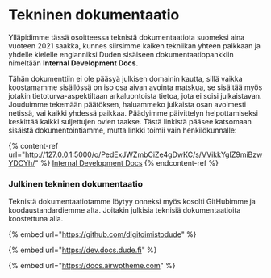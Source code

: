 # Tekninen dokumentaatio

Ylläpidimme tässä osoitteessa teknistä dokumentaatiota suomeksi aina vuoteen 2021 saakka, kunnes siirsimme kaiken tekniikan yhteen paikkaan ja yhdelle kielelle englanniksi Duden sisäiseen dokumentaatiopankkiin nimeltään **Internal Development Docs**.

Tähän dokumenttiin ei ole pääsyä julkisen domainin kautta, sillä vaikka koostamamme sisällössä on iso osa aivan avointa matskua, se sisältää myös jotakin tietoturva-aspektiltaan arkaluontoista tietoa, jota ei soisi julkaistavan. Jouduimme tekemään päätöksen, haluammeko julkaista osan avoimesti netissä, vai kaikki yhdessä paikkaa. Päädyimme päivittelyn helpottamiseksi keskittää kaikki suljettujen ovien taakse. Tästä linkistä pääsee katsomaan sisäistä dokumentointiamme, mutta linkki toimii vain henkilökunnalle:

{% content-ref url="http://127.0.0.1:5000/o/PedExJWZmbCiZe4gDwKC/s/VVikkYgIZ9miBzwYDCYh/" %}
[Internal Development Docs](http://127.0.0.1:5000/o/PedExJWZmbCiZe4gDwKC/s/VVikkYgIZ9miBzwYDCYh/)
{% endcontent-ref %}

### Julkinen tekninen dokumentaatio

Teknistä dokumentaatiotamme löytyy onneksi myös kosolti GitHubimme ja koodaustandardiemme alta. Joitakin julkisia teknisiä dokumentaatioita koostettuna alla.

{% embed url="https://github.com/digitoimistodude" %}

{% embed url="https://dev.docs.dude.fi" %}

{% embed url="https://docs.airwptheme.com" %}
